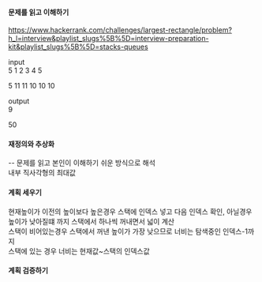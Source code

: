 #### 문제를 읽고 이해하기
https://www.hackerrank.com/challenges/largest-rectangle/problem?h_l=interview&playlist_slugs%5B%5D=interview-preparation-kit&playlist_slugs%5B%5D=stacks-queues

input</br>
5
1 2 3 4 5

5
11 11 10 10 10

output</br>
9

50
 
#### 재정의와 추상화<br>
-- 문제를 읽고 본인이 이해하기 쉬운 방식으로 해석<br>
내부 직사각형의 최대값

#### 계획 세우기<br>
현재높이가 이전의 높이보다 높은경우 스택에 인덱스 넣고 다음 인덱스 확인, 아닐경우 높이가 낮아질떄 까지 스택에서 하나씩 꺼내면서 넓이 계산<br>
스택이 비어있는경우 스택에서 꺼낸 높이가 가장 낮으므로 너비는 탐색중인 인덱스-1까지<br>
스택에 있는 경우 너비는 현재값~스택의 인덱스값<br>  

#### 계획 검증하기
